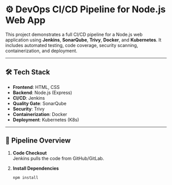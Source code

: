 # ⚙️ DevOps CI/CD Pipeline for Node.js Web App

This project demonstrates a full CI/CD pipeline for a Node.js web application using **Jenkins**, **SonarQube**, **Trivy**, **Docker**, and **Kubernetes**. It includes automated testing, code coverage, security scanning, containerization, and deployment.

---

## 🛠️ Tech Stack

- **Frontend**: HTML, CSS
- **Backend**: Node.js (Express)
- **CI/CD**: Jenkins
- **Quality Gate**: SonarQube
- **Security**: Trivy
- **Containerization**: Docker
- **Deployment**: Kubernetes (K8s)

---

## 🚀 Pipeline Overview

1. **Code Checkout**  
   Jenkins pulls the code from GitHub/GitLab.

2. **Install Dependencies**  
   ```bash
   npm install
